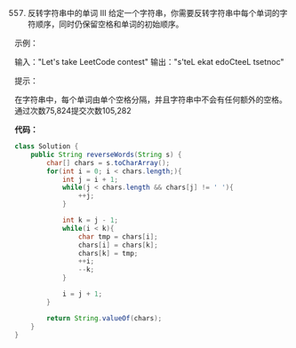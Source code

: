 557. 反转字符串中的单词 III
给定一个字符串，你需要反转字符串中每个单词的字符顺序，同时仍保留空格和单词的初始顺序。

 

示例：

输入："Let's take LeetCode contest"
输出："s'teL ekat edoCteeL tsetnoc"
 

提示：

在字符串中，每个单词由单个空格分隔，并且字符串中不会有任何额外的空格。
通过次数75,824提交次数105,282

**代码：**

```java
class Solution {
    public String reverseWords(String s) {
        char[] chars = s.toCharArray();
        for(int i = 0; i < chars.length;){
            int j = i + 1;
            while(j < chars.length && chars[j] != ' '){
                ++j;
            }

            int k = j - 1;
            while(i < k){
                char tmp = chars[i];
                chars[i] = chars[k];
                chars[k] = tmp;
                ++i;
                --k;
            }

            i = j + 1;
        }

        return String.valueOf(chars);
    }
}
```